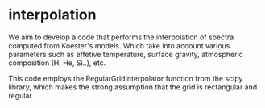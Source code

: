 # interpolation

We aim to develop a code that performs the interpolation of spectra computed from Koester's models. Which take into account various parameters such as 
effetive temperature, surface gravity, atmospheric composition (H, He, Si..), etc.

This code employs the RegularGridInterpolator function from the scipy library, which makes the strong assumption that the grid is rectangular and regular.

